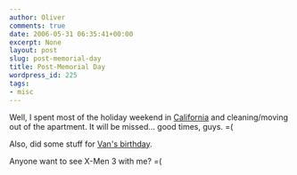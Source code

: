 ```yaml
---
author: Oliver
comments: true
date: 2006-05-31 06:35:41+00:00
excerpt: None
layout: post
slug: post-memorial-day
title: Post-Memorial Day
wordpress_id: 225
tags:
- misc
---
```


Well, I spent most of the holiday weekend in <a href="http://www.flickr.com/photos/owiber/sets/72157594148913088/">California</a> and cleaning/moving out of the apartment.  It will be missed... good times, guys. =(

Also, did some stuff for <a href="http://www.flickr.com/photos/owiber/sets/72157594148951677/">Van's birthday</a>.

Anyone want to see X-Men 3 with me? =(